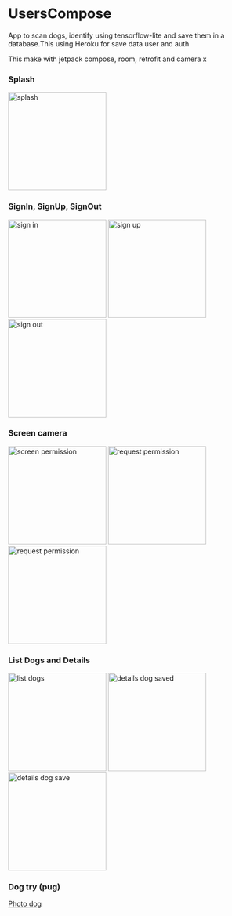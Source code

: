# UsersCompose
<p>App to scan dogs, identify using tensorflow-lite and save them in a database.This using Heroku for save data user and auth </p>
<p>This make with jetpack compose, room, retrofit and camera x </p>

### Splash 

<p>
  <img src="https://i.imgur.com/jx3xCgd.png" alt="splash" width="200"/>
 </p>

### SignIn, SignUp, SignOut
<p>
  <img src="https://i.imgur.com/hNqKFjC.png" alt="sign in" width="200"/>
  <img src="https://i.imgur.com/y5VtXEv.png" alt="sign up" width="200"/>
  <img src="https://i.imgur.com/1bLhFJX.png" alt="sign out" width="200"/>
</p>
 
 ### Screen camera

<p>
  <img src="https://i.imgur.com/3qfCup3.png" alt="screen permission" width="200"/>
  <img src="https://i.imgur.com/KVE5Ddo.png" alt="request permission" width="200"/>
  <img src="https://i.imgur.com/cThpaZz.png" alt="request permission" width="200"/>
</p>
 
 ### List Dogs and Details

<p>
  <img src="https://i.imgur.com/bj770Bt.png" alt="list dogs" width="200"/>
  <img src="https://i.imgur.com/aHrALde.png" alt="details dog saved" width="200"/>
  <img src="https://i.imgur.com/PG4qg79.png" alt="details dog save" width="200"/>
</p>


### Dog try (pug)

<a href="https://www.hospitalveterinariglories.com/wp-content/uploads/2020/12/16-12-20-Pug-o-carlino-un-gran-perro-en-un-cuerpo-pequen%CC%83o-1200x800.jpg">Photo dog</a>

